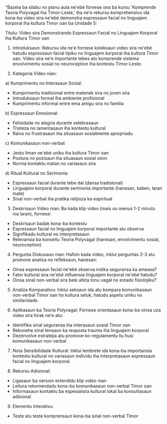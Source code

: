 "Bazeia ba silabu no planu aula ne'ebé fornese ona ba kursu 'Komprende Teoria Polyvagal iha Timor-Leste,' iha ne'e rekursu komprehensivu ida kona-ba video sira ne'ebé demonstra espressaun facial no linguajem korporal iha kultura Timor oan ba Unidade 5:

Titulu: Video sira Demonstrando Espressaun Facial no Linguajem Korporal iha Kultura Timor oan

1. Introduksaun:
Rekursu ida ne'e fornese koleksaun video sira ne'ebé hatudu espressaun facial tipiku no linguajem korporal iha kultura Timor oan. Video sira ne'e importante tebes atu komprende sistema envolvimentu sosial no neuroception iha kontestu Timor-Leste.

2. Kategoria Video nian:

a) Kumprimentu no Interasaun Sosial:
- Kumprimentu tradisional entre matenek sira no joven sira
- Introduksaun formal iha ambiente profisional
- Kumprimentu informal entre ema amigu sira no familia

b) Espressaun Emosional:
- Felisidade no alegria durante selebrasaun
- Tristeza no lamentasaun iha kontestu kultural
- Raiva no frustrasaun iha situasaun sosialmente apropriadu

c) Komunikasaun non-verbal:
- Jestu liman ne'ebé uniku iha kultura Timor oan
- Postura no pozisaun iha situasaun sosial oioin
- Norma kontaktu matan no variasaun sira

d) Ritual Kultural no Serimonia:
- Espressaun facial durante tebe dai (dansa tradisional)
- Linguajem korporal durante serimonia importante (hanesan, kaben, laran mate)
- Sinal non-verbal iha pratika relijioza ka espiritual

3. Deskrisaun Video nian:
Ba kada klip video (mais ou menus 1-2 minutu nia laran), fornese:
- Deskrisaun badak kona-ba kontestu
- Espressaun facial no linguajem korporal importante atu observa
- Signifikadu kultural no interpretasaun
- Relevansia ba konseitu Teoria Polyvagal (hanesan, envolvimentu sosial, neuroception)

4. Pergunta Diskusaun nian:
Hafoin kada video, inklui perguntas 2-3 atu promove analiza no refleksaun, hanesan:
- Oinsa espressaun facial ne'ebé observa indika seguransa ka ameasa?
- Fator kultural sira ne'ebé influensia linguajem korporal ne'ebé hatudu?
- Oinsa sinal non-verbal sira bele afeta tonu vagal no estado fisiolojiku?

5. Analiza Komparativu:
Inklui seksaun ida atu kompara komunikasaun non-verbal Timor oan ho kultura seluk, hatudu aspetu uniku no similaridade.

6. Aplikasaun ba Teoria Polyvagal:
Fornese orientasaun kona-ba oinsa uza video sira hirak ne'e atu:
- Identifika sinal seguransa iha interasaun sosial Timor oan
- Rekonehe sinal tensaun ka resposta trauma iha linguajem korporal
- Dezenvolve estratejia atu promove ko-regulamentu liu husi komunikasaun non-verbal

7. Nota Sensibilidade Kultural:
Inklui lembrete ida kona-ba importansia kontestu kultural no variasaun individu iha interpretasaun espressaun facial no linguajem korporal.

8. Rekursu Adisional:
- Ligasaun ba versoin extendidu klip video nian
- Leitura rekomendadu kona-ba komunikasaun non-verbal Timor oan
- Informasaun kontaktu ba espesialista kultural lokal ba konsultasaun adisional

9. Elementu Interativu:
- Teste atu teste komprensaun kona-ba sinal non-verbal Timor